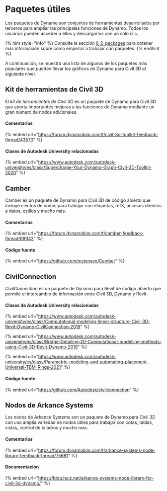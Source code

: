 # Paquetes útiles

Los paquetes de Dynamo son conjuntos de herramientas desarrollados por terceros para ampliar las principales funciones de Dynamo. Todos los usuarios pueden acceder a ellos y descargarlos con un solo clic.

{% hint style="info" %} Consulte la sección [6-2_packages](../6\_custom\_nodes\_and\_packages/6-2\_packages/ "mention") para obtener más información sobre cómo empezar a trabajar con paquetes. {% endhint %}

A continuación, se muestra una lista de algunos de los paquetes más populares que pueden llevar los gráficos de Dynamo para Civil 3D al siguiente nivel.

## Kit de herramientas de Civil 3D

El _kit de herramientas de Civil 3D_ es un paquete de Dynamo para Civil 3D que aporta importantes mejoras a las funciones de Dynamo mediante un gran número de nodos adicionales.

#### Comentarios

{% embed url="https://forum.dynamobim.com/t/civil-3d-toolkit-feedback-thread/43570" %}

#### Clases de Autodesk University relacionadas

{% embed url="https://www.autodesk.com/autodesk-university/es/class/Supercharge-Your-Dynamo-Graph-Civil-3D-Toolkit-2020" %}

## Camber

Camber es un paquete de Dynamo para Civil 3D de código abierto que incluye cientos de nodos para trabajar con etiquetas, refX, accesos directos a datos, estilos y mucho más.

#### Comentarios

{% embed url="https://forum.dynamobim.com/t/camber-feedback-thread/68942" %}

#### Código fuente

{% embed url="https://github.com/mzjensen/Camber" %}

## CivilConnection

_CivilConnection_ es un paquete de Dynamo para Revit de código abierto que permite el intercambio de información entre Civil 3D, Dynamo y Revit.

#### Clases de Autodesk University relacionadas

{% embed url="https://www.autodesk.com/autodesk-university/es/class/Computational-modeling-linear-structure-Civil-3D-Revit-Dynamo-CivilConnection-2019" %}

{% embed url="https://www.autodesk.com/autodesk-university/es/class/Bridge-Detailing-20-Computational-modelling-methods-using-Civil-3D-Revit-Dynamo-2019" %}

{% embed url="https://www.autodesk.com/autodesk-university/es/class/Parametric-modeling-and-automating-placement-Universal-TBM-Rings-2021" %}

#### Código fuente

{% embed url="https://github.com/Autodesk/civilconnection" %}

## Nodos de Arkance Systems

Los nodos de Arkance Systems son un paquete de Dynamo para Civil 3D con una amplia variedad de nodos útiles para trabajar con cotas, tablas, vistas, control de taladros y mucho más.

#### Comentarios

{% embed url="https://forum.dynamobim.com/t/arkance-systems-node-library-feedback-thread/75681" %}

#### Documentación

{% embed url="https://blog.huiz.net/arkance-systems-node-library-for-civil-3d-dynamo/" %}

